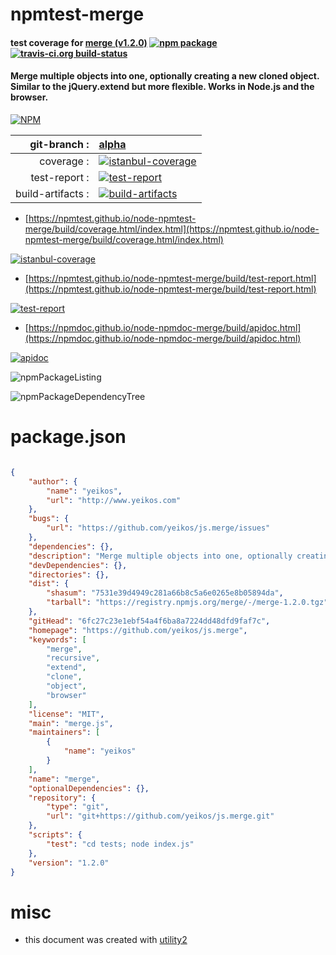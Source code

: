 # npmtest-merge

#### test coverage for  [merge (v1.2.0)](https://github.com/yeikos/js.merge)  [![npm package](https://img.shields.io/npm/v/npmtest-merge.svg?style=flat-square)](https://www.npmjs.org/package/npmtest-merge) [![travis-ci.org build-status](https://api.travis-ci.org/npmtest/node-npmtest-merge.svg)](https://travis-ci.org/npmtest/node-npmtest-merge)

#### Merge multiple objects into one, optionally creating a new cloned object. Similar to the jQuery.extend but more flexible. Works in Node.js and the browser.

[![NPM](https://nodei.co/npm/merge.png?downloads=true&downloadRank=true&stars=true)](https://www.npmjs.com/package/merge)

| git-branch : | [alpha](https://github.com/npmtest/node-npmtest-merge/tree/alpha)|
|--:|:--|
| coverage : | [![istanbul-coverage](https://npmtest.github.io/node-npmtest-merge/build/coverage.badge.svg)](https://npmtest.github.io/node-npmtest-merge/build/coverage.html/index.html)|
| test-report : | [![test-report](https://npmtest.github.io/node-npmtest-merge/build/test-report.badge.svg)](https://npmtest.github.io/node-npmtest-merge/build/test-report.html)|
| build-artifacts : | [![build-artifacts](https://npmtest.github.io/node-npmtest-merge/glyphicons_144_folder_open.png)](https://github.com/npmtest/node-npmtest-merge/tree/gh-pages/build)|

- [https://npmtest.github.io/node-npmtest-merge/build/coverage.html/index.html](https://npmtest.github.io/node-npmtest-merge/build/coverage.html/index.html)

[![istanbul-coverage](https://npmtest.github.io/node-npmtest-merge/build/screenCapture.buildCi.browser.%252Ftmp%252Fbuild%252Fcoverage.lib.html.png)](https://npmtest.github.io/node-npmtest-merge/build/coverage.html/index.html)

- [https://npmtest.github.io/node-npmtest-merge/build/test-report.html](https://npmtest.github.io/node-npmtest-merge/build/test-report.html)

[![test-report](https://npmtest.github.io/node-npmtest-merge/build/screenCapture.buildCi.browser.%252Ftmp%252Fbuild%252Ftest-report.html.png)](https://npmtest.github.io/node-npmtest-merge/build/test-report.html)

- [https://npmdoc.github.io/node-npmdoc-merge/build/apidoc.html](https://npmdoc.github.io/node-npmdoc-merge/build/apidoc.html)

[![apidoc](https://npmdoc.github.io/node-npmdoc-merge/build/screenCapture.buildCi.browser.%252Ftmp%252Fbuild%252Fapidoc.html.png)](https://npmdoc.github.io/node-npmdoc-merge/build/apidoc.html)

![npmPackageListing](https://npmtest.github.io/node-npmtest-merge/build/screenCapture.npmPackageListing.svg)

![npmPackageDependencyTree](https://npmtest.github.io/node-npmtest-merge/build/screenCapture.npmPackageDependencyTree.svg)



# package.json

```json

{
    "author": {
        "name": "yeikos",
        "url": "http://www.yeikos.com"
    },
    "bugs": {
        "url": "https://github.com/yeikos/js.merge/issues"
    },
    "dependencies": {},
    "description": "Merge multiple objects into one, optionally creating a new cloned object. Similar to the jQuery.extend but more flexible. Works in Node.js and the browser.",
    "devDependencies": {},
    "directories": {},
    "dist": {
        "shasum": "7531e39d4949c281a66b8c5a6e0265e8b05894da",
        "tarball": "https://registry.npmjs.org/merge/-/merge-1.2.0.tgz"
    },
    "gitHead": "6fc27c23e1ebf54a4f6ba8a7224dd48dfd9faf7c",
    "homepage": "https://github.com/yeikos/js.merge",
    "keywords": [
        "merge",
        "recursive",
        "extend",
        "clone",
        "object",
        "browser"
    ],
    "license": "MIT",
    "main": "merge.js",
    "maintainers": [
        {
            "name": "yeikos"
        }
    ],
    "name": "merge",
    "optionalDependencies": {},
    "repository": {
        "type": "git",
        "url": "git+https://github.com/yeikos/js.merge.git"
    },
    "scripts": {
        "test": "cd tests; node index.js"
    },
    "version": "1.2.0"
}
```



# misc
- this document was created with [utility2](https://github.com/kaizhu256/node-utility2)
